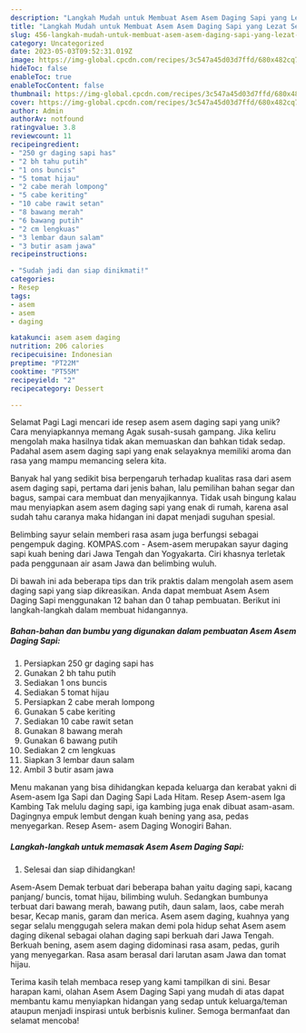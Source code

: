 ```yaml
---
description: "Langkah Mudah untuk Membuat Asem Asem Daging Sapi yang Lezat Sekali"
title: "Langkah Mudah untuk Membuat Asem Asem Daging Sapi yang Lezat Sekali"
slug: 456-langkah-mudah-untuk-membuat-asem-asem-daging-sapi-yang-lezat-sekali
category: Uncategorized
date: 2023-05-03T09:52:31.019Z
image: https://img-global.cpcdn.com/recipes/3c547a45d03d7ffd/680x482cq70/asem-asem-daging-sapi-foto-resep-utama.jpg
hideToc: false
enableToc: true
enableTocContent: false
thumbnail: https://img-global.cpcdn.com/recipes/3c547a45d03d7ffd/680x482cq70/asem-asem-daging-sapi-foto-resep-utama.jpg
cover: https://img-global.cpcdn.com/recipes/3c547a45d03d7ffd/680x482cq70/asem-asem-daging-sapi-foto-resep-utama.jpg
author: Admin
authorAv: notfound
ratingvalue: 3.8
reviewcount: 11
recipeingredient:
- "250 gr daging sapi has"
- "2 bh tahu putih"
- "1 ons buncis"
- "5 tomat hijau"
- "2 cabe merah lompong"
- "5 cabe keriting"
- "10 cabe rawit setan"
- "8 bawang merah"
- "6 bawang putih"
- "2 cm lengkuas"
- "3 lembar daun salam"
- "3 butir asam jawa"
recipeinstructions:

- "Sudah jadi dan siap dinikmati!"
categories:
- Resep
tags:
- asem
- asem
- daging

katakunci: asem asem daging 
nutrition: 206 calories
recipecuisine: Indonesian
preptime: "PT22M"
cooktime: "PT55M"
recipeyield: "2"
recipecategory: Dessert

---
```



Selamat Pagi Lagi mencari ide resep asem asem daging sapi yang unik? Cara menyiapkannya memang Agak susah-susah gampang. Jika keliru mengolah maka hasilnya tidak akan memuaskan dan bahkan tidak sedap. Padahal asem asem daging sapi yang enak selayaknya memiliki aroma dan rasa yang mampu memancing selera kita.


Banyak hal yang sedikit bisa berpengaruh terhadap kualitas rasa dari asem asem daging sapi, pertama dari jenis bahan, lalu pemilihan bahan segar dan bagus, sampai cara membuat dan menyajikannya. Tidak usah bingung kalau mau menyiapkan asem asem daging sapi yang enak di rumah, karena asal sudah tahu caranya maka hidangan ini dapat menjadi suguhan spesial.

Belimbing sayur selain memberi rasa asam juga berfungsi sebagai pengempuk daging. KOMPAS.com - Asem-asem merupakan sayur daging sapi kuah bening dari Jawa Tengah dan Yogyakarta. Ciri khasnya terletak pada penggunaan air asam Jawa dan belimbing wuluh.


Di bawah ini ada beberapa tips dan trik praktis dalam mengolah asem asem daging sapi yang siap dikreasikan. Anda dapat membuat Asem Asem Daging Sapi menggunakan 12 bahan dan 0 tahap pembuatan. Berikut ini langkah-langkah dalam membuat hidangannya.

<!--inarticleads1-->

##### Bahan-bahan dan bumbu yang digunakan dalam pembuatan Asem Asem Daging Sapi:

1. Persiapkan 250 gr daging sapi has
1. Gunakan 2 bh tahu putih
1. Sediakan 1 ons buncis
1. Sediakan 5 tomat hijau
1. Persiapkan 2 cabe merah lompong
1. Gunakan 5 cabe keriting
1. Sediakan 10 cabe rawit setan
1. Gunakan 8 bawang merah
1. Gunakan 6 bawang putih
1. Sediakan 2 cm lengkuas
1. Siapkan 3 lembar daun salam
1. Ambil 3 butir asam jawa


Menu makanan yang bisa dihidangkan kepada keluarga dan kerabat yakni di Asem-asem Iga Sapi dan Daging Sapi Lada Hitam. Resep Asem-asem Iga Kambing Tak melulu daging sapi, iga kambing juga enak dibuat asam-asam. Dagingnya empuk lembut dengan kuah bening yang asa, pedas menyegarkan. Resep Asem- asem Daging Wonogiri Bahan. 

<!--inarticleads2-->

##### Langkah-langkah untuk memasak Asem Asem Daging Sapi:


1. Selesai dan siap dihidangkan!

Asem-Asem Demak terbuat dari beberapa bahan yaitu daging sapi, kacang panjang/ buncis, tomat hijau, bilimbing wuluh. Sedangkan bumbunya terbuat dari bawang merah, bawang putih, daun salam, laos, cabe merah besar, Kecap manis, garam dan merica. Asem asem daging, kuahnya yang segar selalu menggugah selera makan demi pola hidup sehat Asem asem daging dikenal sebagai olahan daging sapi berkuah dari Jawa Tengah. Berkuah bening, asem asem daging didominasi rasa asam, pedas, gurih yang menyegarkan. Rasa asam berasal dari larutan asam Jawa dan tomat hijau. 

Terima kasih telah membaca resep yang kami tampilkan di sini. Besar harapan kami, olahan Asem Asem Daging Sapi yang mudah di atas dapat membantu kamu menyiapkan hidangan yang sedap untuk keluarga/teman ataupun menjadi inspirasi untuk berbisnis kuliner. Semoga bermanfaat dan selamat mencoba!
